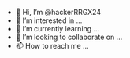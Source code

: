 - 👋 Hi, I’m @hackerRRGX24
- 👀 I’m interested in ...
- 🌱 I’m currently learning ...
- 💞️ I’m looking to collaborate on ...
- 📫 How to reach me ...

<!---
Hackerrgx24/spam-call is a ✨ special ✨ repository because its `README.md` (this file) appears on your GitHub profile.
You can click the Preview link to take a look at your changes.
--->
